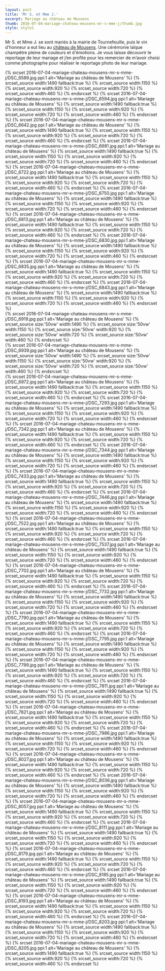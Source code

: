 ```yaml
---
layout: post
title: 'Mr S. et Mme J.'
excerpt: Mariage au château de Mousens
thumb: 2016-07-04-mariage-chateau-mousens-mr-s-mme-j/thumb.jpg
style: style1
---
```


Mr S. et Mme J. se sont mariés à la mairie de Tournefeuille, puis le vin d'honneur a eut lieu au [château de Mousens](http://www.location-reception-mariage-toulouse.com/). 
Une cérémonie laïque champêtre pleine de couleurs et d'émotions. Je vous laisse découvrir le reportage de leur mariage et j’en profite pour les remercier 
de m’avoir choisi comme photographe pour réaliser le reportage photo de leur mariage.

<span class="image fit">
{% srcset 2016-07-04-mariage-chateau-mousens-mr-s-mme-j/DSC_6589.jpg ppi:1 alt='Mariage au château de Mousens' %}
    {% srcset_source width:1490 fallback:true %} 
    {% srcset_source width:1150 %}
    {% srcset_source width:920 %}
    {% srcset_source width:720 %}
    {% srcset_source width:460 %}
{% endsrcset %}
</span>

<span class="image fit">
{% srcset 2016-07-04-mariage-chateau-mousens-mr-s-mme-j/DSC_6594.jpg ppi:1 alt='Mariage au château de Mousens' %}
    {% srcset_source width:1490 fallback:true %} 
    {% srcset_source width:1150 %}
    {% srcset_source width:920 %}
    {% srcset_source width:720 %}
    {% srcset_source width:460 %}
{% endsrcset %}
</span>

<span class="image fit">
{% srcset 2016-07-04-mariage-chateau-mousens-mr-s-mme-j/DSC_6642.jpg ppi:1 alt='Mariage au château de Mousens' %}
    {% srcset_source width:1490 fallback:true %} 
    {% srcset_source width:1150 %}
    {% srcset_source width:920 %}
    {% srcset_source width:720 %}
    {% srcset_source width:460 %}
{% endsrcset %}
</span>

<span class="image fit">
{% srcset 2016-07-04-mariage-chateau-mousens-mr-s-mme-j/DSC_6681.jpg ppi:1 alt='Mariage au château de Mousens' %}
    {% srcset_source width:1490 fallback:true %} 
    {% srcset_source width:1150 %}
    {% srcset_source width:920 %}
    {% srcset_source width:720 %}
    {% srcset_source width:460 %}
{% endsrcset %}
</span>

<span class="image fit">
{% srcset 2016-07-04-mariage-chateau-mousens-mr-s-mme-j/DSC_6722.jpg ppi:1 alt='Mariage au château de Mousens' %}
    {% srcset_source width:1490 fallback:true %} 
    {% srcset_source width:1150 %}
    {% srcset_source width:920 %}
    {% srcset_source width:720 %}
    {% srcset_source width:460 %}
{% endsrcset %}
</span>

<span class="image fit">
{% srcset 2016-07-04-mariage-chateau-mousens-mr-s-mme-j/DSC_6750.jpg ppi:1 alt='Mariage au château de Mousens' %}
    {% srcset_source width:1490 fallback:true %} 
    {% srcset_source width:1150 %}
    {% srcset_source width:920 %}
    {% srcset_source width:720 %}
    {% srcset_source width:460 %}
{% endsrcset %}
</span>

<span class="image fit">
{% srcset 2016-07-04-mariage-chateau-mousens-mr-s-mme-j/DSC_6813.jpg ppi:1 alt='Mariage au château de Mousens' %}
    {% srcset_source width:1490 fallback:true %} 
    {% srcset_source width:1150 %}
    {% srcset_source width:920 %}
    {% srcset_source width:720 %}
    {% srcset_source width:460 %}
{% endsrcset %}
</span>

<span class="image fit">
{% srcset 2016-07-04-mariage-chateau-mousens-mr-s-mme-j/DSC_6830.jpg ppi:1 alt='Mariage au château de Mousens' %}
    {% srcset_source width:1490 fallback:true %} 
    {% srcset_source width:1150 %}
    {% srcset_source width:920 %}
    {% srcset_source width:720 %}
    {% srcset_source width:460 %}
{% endsrcset %}
</span>

<span class="image fit">
{% srcset 2016-07-04-mariage-chateau-mousens-mr-s-mme-j/DSC_6835.jpg ppi:1 alt='Mariage au château de Mousens' %}
    {% srcset_source width:1490 fallback:true %} 
    {% srcset_source width:1150 %}
    {% srcset_source width:920 %}
    {% srcset_source width:720 %}
    {% srcset_source width:460 %}
{% endsrcset %}
</span>

<span class="image fit">
{% srcset 2016-07-04-mariage-chateau-mousens-mr-s-mme-j/DSC_6843.jpg ppi:1 alt='Mariage au château de Mousens' %}
    {% srcset_source width:1490 fallback:true %} 
    {% srcset_source width:1150 %}
    {% srcset_source width:920 %}
    {% srcset_source width:720 %}
    {% srcset_source width:460 %}
{% endsrcset %}
</span>

<div class="box alt">
    <div class="row uniform">
        <div class="6u">
            <span class="image fit">
                {% srcset 2016-07-04-mariage-chateau-mousens-mr-s-mme-j/DSC_6919.jpg ppi:1 alt='Mariage au château de Mousens' %}
                    {% srcset_source size:'50vw' width:1490 %} 
                    {% srcset_source size:'50vw' width:1150 %}
                    {% srcset_source size:'50vw' width:920 %}
                    {% srcset_source size:'50vw' width:720 %}
                    {% srcset_source size:'50vw' width:460 %}
                {% endsrcset %}
            </span>
        </div>
        <div class="6u$">
            <span class="image fit">
                {% srcset 2016-07-04-mariage-chateau-mousens-mr-s-mme-j/DSC_6939.jpg ppi:1 alt='Mariage au château de Mousens' %}
                    {% srcset_source size:'50vw' width:1490 %} 
                    {% srcset_source size:'50vw' width:1150 %}
                    {% srcset_source size:'50vw' width:920 %}
                    {% srcset_source size:'50vw' width:720 %}
                    {% srcset_source size:'50vw' width:460 %}
                {% endsrcset %}
            </span>
        </div>
    </div>
</div>

<span class="image fit">
{% srcset 2016-07-04-mariage-chateau-mousens-mr-s-mme-j/DSC_6972.jpg ppi:1 alt='Mariage au château de Mousens' %}
    {% srcset_source width:1490 fallback:true %} 
    {% srcset_source width:1150 %}
    {% srcset_source width:920 %}
    {% srcset_source width:720 %}
    {% srcset_source width:460 %}
{% endsrcset %}
</span>

<span class="image fit">
{% srcset 2016-07-04-mariage-chateau-mousens-mr-s-mme-j/DSC_7293.jpg ppi:1 alt='Mariage au château de Mousens' %}
    {% srcset_source width:1490 fallback:true %} 
    {% srcset_source width:1150 %}
    {% srcset_source width:920 %}
    {% srcset_source width:720 %}
    {% srcset_source width:460 %}
{% endsrcset %}
</span>

<span class="image fit">
{% srcset 2016-07-04-mariage-chateau-mousens-mr-s-mme-j/DSC_7342.jpg ppi:1 alt='Mariage au château de Mousens' %}
    {% srcset_source width:1490 fallback:true %} 
    {% srcset_source width:1150 %}
    {% srcset_source width:920 %}
    {% srcset_source width:720 %}
    {% srcset_source width:460 %}
{% endsrcset %}
</span>

<span class="image fit">
{% srcset 2016-07-04-mariage-chateau-mousens-mr-s-mme-j/DSC_7344.jpg ppi:1 alt='Mariage au château de Mousens' %}
    {% srcset_source width:1490 fallback:true %} 
    {% srcset_source width:1150 %}
    {% srcset_source width:920 %}
    {% srcset_source width:720 %}
    {% srcset_source width:460 %}
{% endsrcset %}
</span>

<span class="image fit">
{% srcset 2016-07-04-mariage-chateau-mousens-mr-s-mme-j/DSC_7433.jpg ppi:1 alt='Mariage au château de Mousens' %}
    {% srcset_source width:1490 fallback:true %} 
    {% srcset_source width:1150 %}
    {% srcset_source width:920 %}
    {% srcset_source width:720 %}
    {% srcset_source width:460 %}
{% endsrcset %}
</span>

<span class="image fit">
{% srcset 2016-07-04-mariage-chateau-mousens-mr-s-mme-j/DSC_7446.jpg ppi:1 alt='Mariage au château de Mousens' %}
    {% srcset_source width:1490 fallback:true %} 
    {% srcset_source width:1150 %}
    {% srcset_source width:920 %}
    {% srcset_source width:720 %}
    {% srcset_source width:460 %}
{% endsrcset %}
</span>

<span class="image fit">
{% srcset 2016-07-04-mariage-chateau-mousens-mr-s-mme-j/DSC_7522.jpg ppi:1 alt='Mariage au château de Mousens' %}
    {% srcset_source width:1490 fallback:true %} 
    {% srcset_source width:1150 %}
    {% srcset_source width:920 %}
    {% srcset_source width:720 %}
    {% srcset_source width:460 %}
{% endsrcset %}
</span>

<span class="image fit">
{% srcset 2016-07-04-mariage-chateau-mousens-mr-s-mme-j/DSC_7537.jpg ppi:1 alt='Mariage au château de Mousens' %}
    {% srcset_source width:1490 fallback:true %} 
    {% srcset_source width:1150 %}
    {% srcset_source width:920 %}
    {% srcset_source width:720 %}
    {% srcset_source width:460 %}
{% endsrcset %}
</span>

<span class="image fit">
{% srcset 2016-07-04-mariage-chateau-mousens-mr-s-mme-j/DSC_7702.jpg ppi:1 alt='Mariage au château de Mousens' %}
    {% srcset_source width:1490 fallback:true %} 
    {% srcset_source width:1150 %}
    {% srcset_source width:920 %}
    {% srcset_source width:720 %}
    {% srcset_source width:460 %}
{% endsrcset %}
</span>

<span class="image fit">
{% srcset 2016-07-04-mariage-chateau-mousens-mr-s-mme-j/DSC_7732.jpg ppi:1 alt='Mariage au château de Mousens' %}
    {% srcset_source width:1490 fallback:true %} 
    {% srcset_source width:1150 %}
    {% srcset_source width:920 %}
    {% srcset_source width:720 %}
    {% srcset_source width:460 %}
{% endsrcset %}
</span>

<span class="image fit">
{% srcset 2016-07-04-mariage-chateau-mousens-mr-s-mme-j/DSC_7790.jpg ppi:1 alt='Mariage au château de Mousens' %}
    {% srcset_source width:1490 fallback:true %} 
    {% srcset_source width:1150 %}
    {% srcset_source width:920 %}
    {% srcset_source width:720 %}
    {% srcset_source width:460 %}
{% endsrcset %}
</span>

<span class="image fit">
{% srcset 2016-07-04-mariage-chateau-mousens-mr-s-mme-j/DSC_7795.jpg ppi:1 alt='Mariage au château de Mousens' %}
    {% srcset_source width:1490 fallback:true %} 
    {% srcset_source width:1150 %}
    {% srcset_source width:920 %}
    {% srcset_source width:720 %}
    {% srcset_source width:460 %}
{% endsrcset %}
</span>

<span class="image fit">
{% srcset 2016-07-04-mariage-chateau-mousens-mr-s-mme-j/DSC_7799.jpg ppi:1 alt='Mariage au château de Mousens' %}
    {% srcset_source width:1490 fallback:true %} 
    {% srcset_source width:1150 %}
    {% srcset_source width:920 %}
    {% srcset_source width:720 %}
    {% srcset_source width:460 %}
{% endsrcset %}
</span>

<span class="image fit">
{% srcset 2016-07-04-mariage-chateau-mousens-mr-s-mme-j/DSC_7811.jpg ppi:1 alt='Mariage au château de Mousens' %}
    {% srcset_source width:1490 fallback:true %} 
    {% srcset_source width:1150 %}
    {% srcset_source width:920 %}
    {% srcset_source width:720 %}
    {% srcset_source width:460 %}
{% endsrcset %}
</span>

<span class="image fit">
{% srcset 2016-07-04-mariage-chateau-mousens-mr-s-mme-j/DSC_7821.jpg ppi:1 alt='Mariage au château de Mousens' %}
    {% srcset_source width:1490 fallback:true %} 
    {% srcset_source width:1150 %}
    {% srcset_source width:920 %}
    {% srcset_source width:720 %}
    {% srcset_source width:460 %}
{% endsrcset %}
</span>

<span class="image fit">
{% srcset 2016-07-04-mariage-chateau-mousens-mr-s-mme-j/DSC_7986.jpg ppi:1 alt='Mariage au château de Mousens' %}
    {% srcset_source width:1490 fallback:true %} 
    {% srcset_source width:1150 %}
    {% srcset_source width:920 %}
    {% srcset_source width:720 %}
    {% srcset_source width:460 %}
{% endsrcset %}
</span>

<span class="image fit">
{% srcset 2016-07-04-mariage-chateau-mousens-mr-s-mme-j/DSC_8027.jpg ppi:1 alt='Mariage au château de Mousens' %}
    {% srcset_source width:1490 fallback:true %} 
    {% srcset_source width:1150 %}
    {% srcset_source width:920 %}
    {% srcset_source width:720 %}
    {% srcset_source width:460 %}
{% endsrcset %}
</span>

<span class="image fit">
{% srcset 2016-07-04-mariage-chateau-mousens-mr-s-mme-j/DSC_8036.jpg ppi:1 alt='Mariage au château de Mousens' %}
    {% srcset_source width:1490 fallback:true %} 
    {% srcset_source width:1150 %}
    {% srcset_source width:920 %}
    {% srcset_source width:720 %}
    {% srcset_source width:460 %}
{% endsrcset %}
</span>

<span class="image fit">
{% srcset 2016-07-04-mariage-chateau-mousens-mr-s-mme-j/DSC_8057.jpg ppi:1 alt='Mariage au château de Mousens' %}
    {% srcset_source width:1490 fallback:true %} 
    {% srcset_source width:1150 %}
    {% srcset_source width:920 %}
    {% srcset_source width:720 %}
    {% srcset_source width:460 %}
{% endsrcset %}
</span>

<span class="image fit">
{% srcset 2016-07-04-mariage-chateau-mousens-mr-s-mme-j/DSC_8111.jpg ppi:1 alt='Mariage au château de Mousens' %}
    {% srcset_source width:1490 fallback:true %} 
    {% srcset_source width:1150 %}
    {% srcset_source width:920 %}
    {% srcset_source width:720 %}
    {% srcset_source width:460 %}
{% endsrcset %}
</span>

<span class="image fit">
{% srcset 2016-07-04-mariage-chateau-mousens-mr-s-mme-j/DSC_8179.jpg ppi:1 alt='Mariage au château de Mousens' %}
    {% srcset_source width:1490 fallback:true %} 
    {% srcset_source width:1150 %}
    {% srcset_source width:920 %}
    {% srcset_source width:720 %}
    {% srcset_source width:460 %}
{% endsrcset %}
</span>

<span class="image fit">
{% srcset 2016-07-04-mariage-chateau-mousens-mr-s-mme-j/DSC_8185.jpg ppi:1 alt='Mariage au château de Mousens' %}
    {% srcset_source width:1490 fallback:true %} 
    {% srcset_source width:1150 %}
    {% srcset_source width:920 %}
    {% srcset_source width:720 %}
    {% srcset_source width:460 %}
{% endsrcset %}
</span>

<span class="image fit">
{% srcset 2016-07-04-mariage-chateau-mousens-mr-s-mme-j/DSC_8193.jpg ppi:1 alt='Mariage au château de Mousens' %}
    {% srcset_source width:1490 fallback:true %} 
    {% srcset_source width:1150 %}
    {% srcset_source width:920 %}
    {% srcset_source width:720 %}
    {% srcset_source width:460 %}
{% endsrcset %}
</span>

<span class="image fit">
{% srcset 2016-07-04-mariage-chateau-mousens-mr-s-mme-j/DSC_8203.jpg ppi:1 alt='Mariage au château de Mousens' %}
    {% srcset_source width:1490 fallback:true %} 
    {% srcset_source width:1150 %}
    {% srcset_source width:920 %}
    {% srcset_source width:720 %}
    {% srcset_source width:460 %}
{% endsrcset %}
</span>

<span class="image fit">
{% srcset 2016-07-04-mariage-chateau-mousens-mr-s-mme-j/DSC_8205.jpg ppi:1 alt='Mariage au château de Mousens' %}
    {% srcset_source width:1490 fallback:true %} 
    {% srcset_source width:1150 %}
    {% srcset_source width:920 %}
    {% srcset_source width:720 %}
    {% srcset_source width:460 %}
{% endsrcset %}
</span>